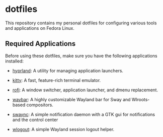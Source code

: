 # dotfiles

This repository contains my personal dotfiles for configuring various tools and applications on Fedora Linux.

## Required Applications

Before using these dotfiles, make sure you have the following applications installed:

- [hyprland](https://hyprland.org/): A utility for managing application launchers. 

- [kitty](https://sw.kovidgoyal.net/kitty/): A fast, feature-rich terminal emulator.

- [rofi](https://github.com/davatorium/rofi): A window switcher, application launcher, and dmenu replacement.

- [waybar](https://github.com/Alexays/Waybar): A highly customizable Wayland bar for Sway and Wlroots-based compositors.

- [swaync](https://github.com/ErikReider/SwayNotificationCenter): A simple notification daemon with a GTK gui for notifications and the control center

- [wlogout](https://github.com/ArtsyMacaw/wlogout): A simple Wayland session logout helper.
